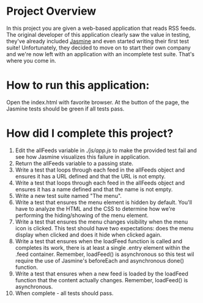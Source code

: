 # Project Overview

In this project you are given a web-based application that reads RSS feeds. The original developer of this application clearly saw the value in testing, they've already included [Jasmine](http://jasmine.github.io/) and even started writing their first test suite! Unfortunately, they decided to move on to start their own company and we're now left with an application with an incomplete test suite. That's where you come in.


# How to run this application:

Open the index.html with favorite browser. At the button of the page, the Jasmine tests should be green if all tests pass.

# How did I complete this project?

1. Edit the allFeeds variable in *./js/app.js* to make the provided test fail and see how Jasmine visualizes this failure in application.
2. Return the allFeeds variable to a passing state.
3. Write a test that loops through each feed in the allFeeds object and ensures it has a URL defined and that the URL is not empty.
4. Write a test that loops through each feed in the allFeeds object and ensures it has a name defined and that the name is not empty.
5. Write a new test suite named "The menu".
6. Write a test that ensures the menu element is hidden by default. You'll have to analyze the HTML and the CSS to determine how we're performing the hiding/showing of the menu element.
7. Write a test that ensures the menu changes visibility when the menu icon is clicked. This test should have two expectations: does the menu display when clicked and does it hide when clicked again.
8. Write a test that ensures when the loadFeed function is called and completes its work, there is at least a single .entry element within the .feed container. Remember, loadFeed() is asynchronous so this test wil require the use of Jasmine's beforeEach and asynchronous done() function.
9. Write a test that ensures when a new feed is loaded by the loadFeed function that the content actually changes. Remember, loadFeed() is asynchronous.
10. When complete - all tests should pass.
